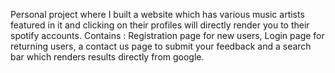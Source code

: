 Personal project where I built a website which has various music artists featured in it and clicking on their profiles will directly render you to their spotify accounts.
Contains : Registration page for new users, Login page for returning users, a contact us page to submit your feedback and a search bar which renders results directly from google.
